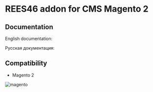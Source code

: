 # REES46 addon for CMS Magento 2

## Documentation

English documentation: 

Русская документация: 

## Compatibility

* Magento 2

![magento](https://api.rees46.com/marker/magento)
